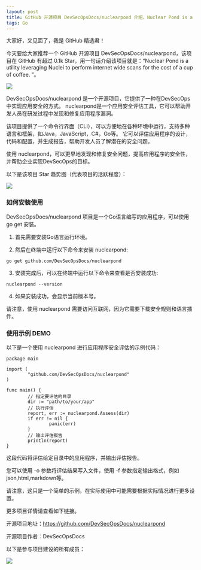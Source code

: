 ```yaml
---
layout: post
title: GitHub 开源项目 DevSecOpsDocs/nuclearpond 介绍，Nuclear Pond is a utility leveraging Nuclei to perform internet wide scans for the cost of a cup of coffee. 
tags: Go
---
```


大家好，又见面了，我是 GitHub 精选君！

今天要给大家推荐一个 GitHub 开源项目 DevSecOpsDocs/nuclearpond，该项目在 GitHub 有超过 0.1k Star，用一句话介绍该项目就是：“Nuclear Pond is a utility leveraging Nuclei to perform internet wide scans for the cost of a cup of coffee. ”。

![](https://raw.githubusercontent.com/DevSecOpsDocs/nuclearpond/master/assets/logo.png)

DevSecOpsDocs/nuclearpond 是一个开源项目，它提供了一种在DevSecOps中实现应用安全的方式。 nuclearpond是一个应用安全评估工具，它可以帮助开发人员在研发过程中发现和修复应用程序漏洞。

该项目提供了一个命令行界面（CLI），可以方便地在各种环境中运行，支持多种语言和框架，如Java，JavaScript，C#，Go等。 它可以评估应用程序的设计，代码和配置，并生成报告，帮助开发人员了解潜在的安全问题。

使用 nuclearpond，可以更早地发现和修复安全问题，提高应用程序的安全性，并帮助企业实现DevSecOps的目标。


以下是该项目 Star 趋势图（代表项目的活跃程度）：

![](https://api.star-history.com/svg?repos=DevSecOpsDocs/nuclearpond&type=Timeline)

### 如何安装使用

DevSecOpsDocs/nuclearpond 项目是一个Go语言编写的应用程序，可以使用go get 安装。

1. 首先需要安装Go语言运行环境。

2. 然后在终端中运行以下命令来安装 nuclearpond:
```
go get github.com/DevSecOpsDocs/nuclearpond
```

3. 安装完成后，可以在终端中运行以下命令来查看是否安装成功:
```
nuclearpond --version
```

4. 如果安装成功，会显示当前版本号。

请注意，使用 nuclearpond 需要访问互联网，因为它需要下载安全规则和语言插件。


### 使用示例 DEMO

以下是一个使用 nuclearpond 进行应用程序安全评估的示例代码：

```
package main

import (
        "github.com/DevSecOpsDocs/nuclearpond"
)

func main() {
        // 指定要评估的目录
        dir := "path/to/your/app"
        // 执行评估
        report, err := nuclearpond.Assess(dir)
        if err != nil {
                panic(err)
        }
        // 输出评估报告
        println(report)
}
```

这段代码将评估给定目录中的应用程序，并输出评估报告。

您可以使用 -o 参数将评估结果写入文件，使用 -f 参数指定输出格式，例如json,html,markdown等。

请注意，这只是一个简单的示例，在实际使用中可能需要根据实际情况进行更多设置。


更多项目详情请查看如下链接。

开源项目地址：https://github.com/DevSecOpsDocs/nuclearpond 

开源项目作者：DevSecOpsDocs

以下是参与项目建设的所有成员：

![](https://contrib.rocks/image?repo=DevSecOpsDocs/nuclearpond)

